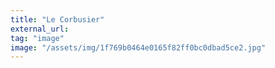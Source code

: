 ```yaml
---
title: "Le Corbusier"
external_url:
tag: "image"
image: "/assets/img/1f769b0464e0165f82ff0bc0dbad5ce2.jpg"
---
```

